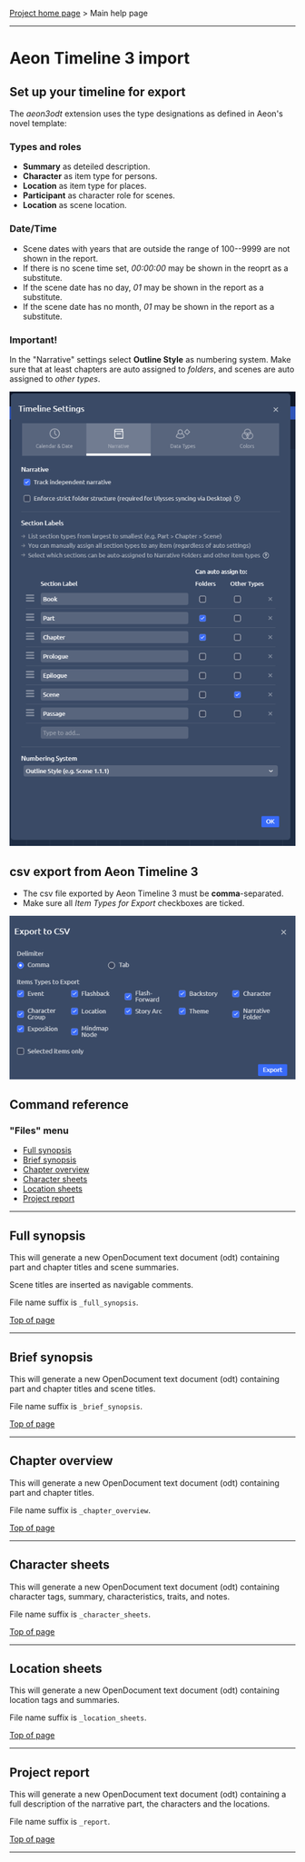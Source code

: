 [Project home page](https://peter88213.github.io/aeon3odt/) > Main help page

------------------------------------------------------------------------

# Aeon Timeline 3 import

## Set up your timeline for export

The *aeon3odt* extension uses the type designations as defined in Aeon's novel template:

### Types and roles

- **Summary** as deteiled description. 
- **Character** as item type for persons.
- **Location** as item type for places.
- **Participant** as character role for scenes.
- **Location** as scene location.

### Date/Time

- Scene dates with years that are outside the range of 100--9999 are not shown in the report.
- If there is no scene time set, *00:00:00* may be shown in the reoprt as a substitute.
- If the scene date has no day, *01* may be shown in the report as a substitute. 
- If the scene date has no month, *01* may be shown in the report as a substitute. 

### Important! 

In the "Narrative" settings select **Outline Style** as numbering system. Make sure that at least chapters are auto assigned to *folders*, and scenes are auto assigned to *other types*.

![Screenshot: Narrative settings](https://raw.githubusercontent.com/peter88213/aeon3odt/main/docs/Screenshots/narrative_settings.png)


## csv export from Aeon Timeline 3

- The csv file exported by Aeon Timeline 3 must be **comma**-separated.
- Make sure all *Item Types for Export* checkboxes are ticked.

![Screenshot: Aeon 3 Export settings](https://raw.githubusercontent.com/peter88213/aeon3odt/main/docs/Screenshots/csv_export.png)

## Command reference

### "Files" menu

-   [Full synopsis](#full-synopsis)
-   [Brief synopsis](#brief-synopsis)
-   [Chapter overview](#chapter-overview)
-   [Character sheets](#character-sheets)
-   [Location sheets](#location-sheets)
-   [Project report](#project-report)

------------------------------------------------------------------------

## Full synopsis

This will generate a new OpenDocument text document (odt) containing part 
and chapter titles and scene summaries. 

Scene titles are inserted as navigable comments.

File name suffix is `_full_synopsis`.

[Top of page](#top)

------------------------------------------------------------------------

## Brief synopsis

This will generate a new OpenDocument text document (odt) containing part
and chapter titles and scene titles. 

File name suffix is `_brief_synopsis`.

[Top of page](#top)

------------------------------------------------------------------------

## Chapter overview

This will generate a new OpenDocument text document (odt) containing part
and chapter titles. 

File name suffix is `_chapter_overview`.

[Top of page](#top)

------------------------------------------------------------------------

## Character sheets

This will generate a new OpenDocument text document (odt) containing
character tags, summary, characteristics, traits, and notes. 

File name suffix is
`_character_sheets`.

[Top of page](#top)

------------------------------------------------------------------------

## Location sheets

This will generate a new OpenDocument text document (odt) containing
location tags and summaries. 

File name suffix is `_location_sheets`.

[Top of page](#top)

------------------------------------------------------------------------


## Project report

This will generate a new OpenDocument text document (odt) containing 
a full description of the narrative part, the characters and the locations. 
 
File name suffix is `_report`.

[Top of page](#top)

------------------------------------------------------------------------

